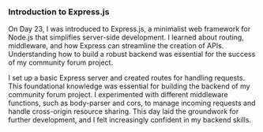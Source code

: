 ### Introduction to Express.js
On Day 23, I was introduced to Express.js, a minimalist web framework for Node.js that simplifies server-side development. I learned about routing, middleware, and how Express can streamline the creation of APIs. Understanding how to build a robust backend was essential for the success of my community forum project.

I set up a basic Express server and created routes for handling requests. This foundational knowledge was essential for building the backend of my community forum project. I experimented with different middleware functions, such as body-parser and cors, to manage incoming requests and handle cross-origin resource sharing. This day laid the groundwork for further development, and I felt increasingly confident in my backend skills.